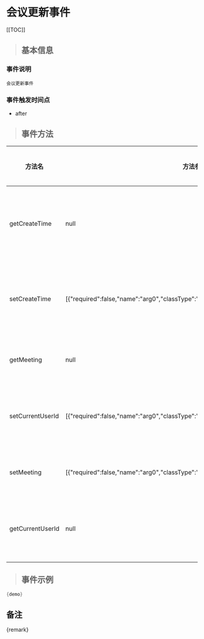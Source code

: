 # 会议更新事件

[[TOC]]

>## 基本信息

### 事件说明
```text
会议更新事件
```

### 事件触发时间点
- after

>## 事件方法

方法名 | 方法参数 | 方法返回值 | 版本 | 参数描述
 --- | --- | --- | --- | --- 
getCreateTime|null|java.util.Date|获取会议更新时间
setCreateTime|[{"required":false,"name":"arg0","classType":"java.util.Date"}]|void|设置会议更新时间
getMeeting|null|com.seeyon.apps.meeting.bo.MeetingBO|获取会议BO
setCurrentUserId|[{"required":false,"name":"arg0","classType":"java.lang.Long"}]|void|设置会议更新人
setMeeting|[{"required":false,"name":"arg0","classType":"com.seeyon.apps.meeting.bo.MeetingBO"}]|void|设置会议BO
getCurrentUserId|null|java.lang.Long|获取会议更新人


> ## 事件示例

```java
{demo}
```

## 备注
{remark}